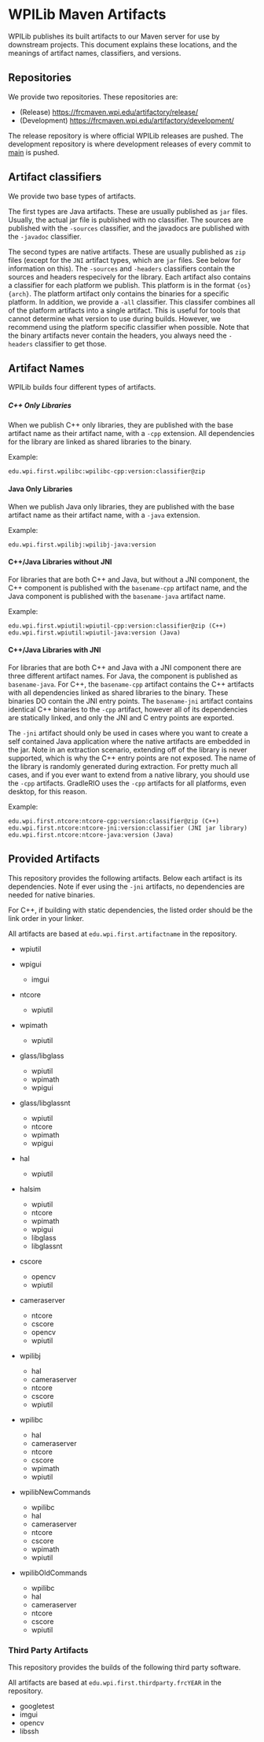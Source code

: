 # WPILib Maven Artifacts

WPILib publishes its built artifacts to our Maven server for use by downstream projects. This document explains these locations, and the meanings of artifact names, classifiers, and versions.

## Repositories
We provide two repositories. These repositories are:

* (Release)     https://frcmaven.wpi.edu/artifactory/release/
* (Development) https://frcmaven.wpi.edu/artifactory/development/

The release repository is where official WPILib releases are pushed.
The development repository is where development releases of every commit to [main](https://github.com/wpilibsuite/allwpilib/tree/main) is pushed.

## Artifact classifiers
We provide two base types of artifacts.

The first types are Java artifacts. These are usually published as `jar` files. Usually, the actual jar file is published with no classifier. The sources are published with the `-sources` classifier, and the javadocs are published with the `-javadoc` classifier.

The second types are native artifacts. These are usually published as `zip` files (except for the `JNI` artifact types, which are `jar` files. See below for information on this). The `-sources` and `-headers` classifiers contain the sources and headers respecively for the library. Each artifact also contains a classifier for each platform we publish. This platform is in the format `{os}{arch}`. The platform artifact only contains the binaries for a specific platform. In addition, we provide a `-all` classifier. This classifer combines all of the platform artifacts into a single artifact. This is useful for tools that cannot determine what version to use during builds. However, we recommend using the platform specific classifier when possible. Note that the binary artifacts never contain the headers, you always need the `-headers` classifier to get those.

## Artifact Names

WPILib builds four different types of artifacts.

##### C++ Only Libraries
When we publish C++ only libraries, they are published with the base artifact name as their artifact name, with a `-cpp` extension. All dependencies for the library are linked as shared libraries to the binary.


Example:
```
edu.wpi.first.wpilibc:wpilibc-cpp:version:classifier@zip
```

#### Java Only Libraries
When we publish Java only libraries, they are published with the base artifact name as their artifact name, with a `-java` extension.

Example:
```
edu.wpi.first.wpilibj:wpilibj-java:version
```

#### C++/Java Libraries without JNI
For libraries that are both C++ and Java, but without a JNI component, the C++ component is published with the `basename-cpp` artifact name, and the Java component is published with the `basename-java` artifact name.

Example:
```
edu.wpi.first.wpiutil:wpiutil-cpp:version:classifier@zip (C++)
edu.wpi.first.wpiutil:wpiutil-java:version (Java)
```

#### C++/Java Libraries with JNI
For libraries that are both C++ and Java with a JNI component there are three different artifact names. For Java, the component is published as `basename-java`. For C++, the `basename-cpp` artifact contains the C++ artifacts with all dependencies linked as shared libraries to the binary. These binaries DO contain the JNI entry points. The `basename-jni` artifact contains identical C++ binaries to the `-cpp` artifact, however all of its dependencies are statically linked, and only the JNI and C entry points are exported.

The `-jni` artifact should only be used in cases where you want to create a self contained Java application where the native artifacts are embedded in the jar. Note in an extraction scenario, extending off of the library is never supported, which is why the C++ entry points are not exposed. The name of the library is randomly generated during extraction. For pretty much all cases, and if you ever want to extend from a native library, you should use the `-cpp` artifacts. GradleRIO uses the `-cpp` artifacts for all platforms, even desktop, for this reason.

Example:
```
edu.wpi.first.ntcore:ntcore-cpp:version:classifier@zip (C++)
edu.wpi.first.ntcore:ntcore-jni:version:classifier (JNI jar library)
edu.wpi.first.ntcore:ntcore-java:version (Java)
```

## Provided Artifacts
This repository provides the following artifacts. Below each artifact is its dependencies. Note if ever using the `-jni` artifacts, no dependencies are needed for native binaries.

For C++, if building with static dependencies, the listed order should be the link order in your linker.

All artifacts are based at `edu.wpi.first.artifactname` in the repository.

* wpiutil

* wpigui
  * imgui

* ntcore
  * wpiutil

* wpimath
  * wpiutil

* glass/libglass
  * wpiutil
  * wpimath
  * wpigui

* glass/libglassnt
  * wpiutil
  * ntcore
  * wpimath
  * wpigui

* hal
  * wpiutil

* halsim
  * wpiutil
  * ntcore
  * wpimath
  * wpigui
  * libglass
  * libglassnt

* cscore
  * opencv
  * wpiutil

* cameraserver
  * ntcore
  * cscore
  * opencv
  * wpiutil

* wpilibj
  * hal
  * cameraserver
  * ntcore
  * cscore
  * wpiutil

* wpilibc
  * hal
  * cameraserver
  * ntcore
  * cscore
  * wpimath
  * wpiutil

* wpilibNewCommands
  * wpilibc
  * hal
  * cameraserver
  * ntcore
  * cscore
  * wpimath
  * wpiutil

* wpilibOldCommands
  * wpilibc
  * hal
  * cameraserver
  * ntcore
  * cscore
  * wpiutil


### Third Party Artifacts

This repository provides the builds of the following third party software.

All artifacts are based at `edu.wpi.first.thirdparty.frcYEAR` in the repository.

* googletest
* imgui
* opencv
* libssh
